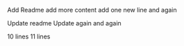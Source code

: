 Add Readme
add more content
add one new line
and again

Update readme
Update again
and again

10 lines
11 lines